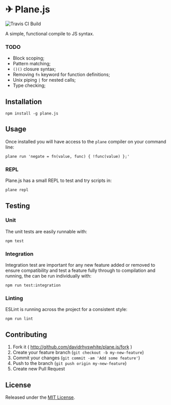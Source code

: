 # ✈ Plane.js

![Travis CI Build](https://travis-ci.org/davidrhyswhite/plane.js.svg?branch=master)

A simple, functional compile to JS syntax.

### TODO

* Block scoping;
* Pattern matching;
* `()()` closure syntax;
* Removing `fn` keyword for function definitions;
* Unix piping `|` for nested calls;
* Type checking;

## Installation

    npm install -g plane.js

## Usage

Once installed you will have access to the `plane` compiler on your command line:

    plane run 'negate = fn(value, func) { !func(value) };'

### REPL

Plane.js has a small REPL to test and try scripts in:

    plane repl

## Testing

### Unit

The unit tests are easily runnable with:

    npm test

### Integration

Integration test are important for any new feature added or removed to ensure compatibility and test a feature fully through to compilation and running, the can be run individually with:

    npm run test:integration

### Linting

ESLint is running across the project for a consistent style:

    npm run lint

## Contributing

1. Fork it ( http://github.com/davidrhyswhite/plane.js/fork )
2. Create your feature branch (`git checkout -b my-new-feature`)
3. Commit your changes (`git commit -am 'Add some feature'`)
4. Push to the branch (`git push origin my-new-feature`)
5. Create new Pull Request

## License

Released under the [MIT License](http://www.opensource.org/licenses/MIT).

